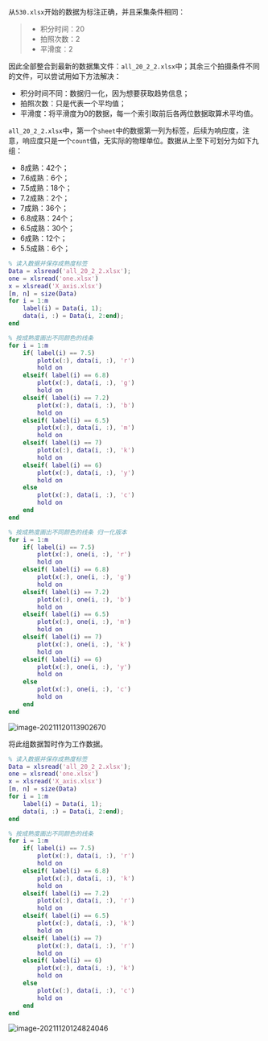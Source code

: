 从`530.xlsx`开始的数据为标注正确，并且采集条件相同：

> - 积分时间：20
> - 拍照次数：2
> - 平滑度：2

因此全部整合到最新的数据集文件：`all_20_2_2.xlsx`中；其余三个拍摄条件不同的文件，可以尝试用如下方法解决：

- 积分时间不同：数据归一化，因为想要获取趋势信息；
- 拍照次数：只是代表一个平均值；
- 平滑度：将平滑度为0的数据，每一个索引取前后各两位数据取算术平均值。

`all_20_2_2.xlsx`中，第一个`sheet`中的数据第一列为标签，后续为响应度，注意，响应度只是一个`count`值，无实际的物理单位。数据从上至下可划分为如下九组：

- 8成熟：42个；
- 7.6成熟：6个；
- 7.5成熟：18个；
- 7.2成熟：2个；
- 7成熟：36个；
- 6.8成熟：24个；
- 6.5成熟：30个；
- 6成熟：12个；
- 5.5成熟：6个；

```matlab
% 读入数据并保存成熟度标签
Data = xlsread('all_20_2_2.xlsx');
one = xlsread('one.xlsx')
x = xlsread('X_axis.xlsx')
[m, n] = size(Data)
for i = 1:m
	label(i) = Data(i, 1);
	data(i, :) = Data(i, 2:end);
end

% 按成熟度画出不同颜色的线条
for i = 1:m
	if( label(i) == 7.5)
		plot(x(:), data(i, :), 'r')
		hold on
	elseif( label(i) == 6.8)
		plot(x(:), data(i, :), 'g')
		hold on
	elseif( label(i) == 7.2)
		plot(x(:), data(i, :), 'b')
		hold on
	elseif( label(i) == 6.5)
		plot(x(:), data(i, :), 'm')
		hold on
	elseif( label(i) == 7)
		plot(x(:), data(i, :), 'k')
		hold on
	elseif( label(i) == 6)
		plot(x(:), data(i, :), 'y')
		hold on
	else
		plot(x(:), data(i, :), 'c')
		hold on
	end
end

% 按成熟度画出不同颜色的线条 归一化版本
for i = 1:m
	if( label(i) == 7.5)
		plot(x(:), one(i, :), 'r')
		hold on
	elseif( label(i) == 6.8)
		plot(x(:), one(i, :), 'g')
		hold on
	elseif( label(i) == 7.2)
		plot(x(:), one(i, :), 'b')
		hold on
	elseif( label(i) == 6.5)
		plot(x(:), one(i, :), 'm')
		hold on
	elseif( label(i) == 7)
		plot(x(:), one(i, :), 'k')
		hold on
	elseif( label(i) == 6)
		plot(x(:), one(i, :), 'y')
		hold on
	else
		plot(x(:), one(i, :), 'c')
		hold on
	end
end
```

![image-20211120113902670](https://tva1.sinaimg.cn/large/008i3skNgy1gwlgqdtk63j31bk0u0ap3.jpg)

将此组数据暂时作为工作数据。

```matlab
% 读入数据并保存成熟度标签
Data = xlsread('all_20_2_2.xlsx');
one = xlsread('one.xlsx')
x = xlsread('X_axis.xlsx')
[m, n] = size(Data)
for i = 1:m
	label(i) = Data(i, 1);
	data(i, :) = Data(i, 2:end);
end

% 按成熟度画出不同颜色的线条
for i = 1:m
	if( label(i) == 7.5)
		plot(x(:), data(i, :), 'r')
		hold on
	elseif( label(i) == 6.8)
		plot(x(:), data(i, :), 'k')
		hold on
	elseif( label(i) == 7.2)
		plot(x(:), data(i, :), 'r')
		hold on
	elseif( label(i) == 6.5)
		plot(x(:), data(i, :), 'k')
		hold on
	elseif( label(i) == 7)
		plot(x(:), data(i, :), 'r')
		hold on
	elseif( label(i) == 6)
		plot(x(:), data(i, :), 'k')
		hold on
	else
		plot(x(:), data(i, :), 'c')
		hold on
	end
end

```

![image-20211120124824046](https://tva1.sinaimg.cn/large/008i3skNgy1gwliqmbpprj31al0u04d3.jpg)

